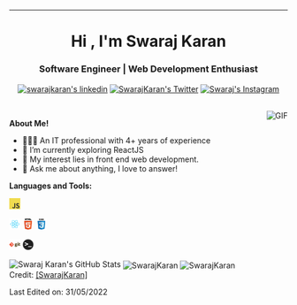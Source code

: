 

<!--
**SwarajKaran/SwarajKaran** is a ✨ _special_ ✨ repository because its `README.md` (this file) appears on your GitHub profile.

Here are some ideas to get you started:

- 🔭 I’m currently working on ...
- 🌱 I’m currently learning ...
- 👯 I’m looking to collaborate on ...
- 🤔 I’m looking for help with ...
- 💬 Ask me about ...
- 📫 How to reach me: ...
- 😄 Pronouns: ...
- ⚡ Fun fact: ...
-->
<!-- <p align="center">
  <img src="https://github.com/SwarajKaran/SwarajKaran/blob/main/header%20.png" height="200"/>
</p> -->
<hr>
<h1 align="center">Hi 
<!--   <img src="https://github.com/SwarajKaran/SwarajKaran/blob/main/Hi.gif" width='5%' height = '5%'> -->
  , I'm Swaraj Karan</h1>
<h3 align="center">Software Engineer | Web Development Enthusiast</h3>
<p align="center">
<a href="https://www.linkedin.com/in/swarajkaran/" target="blank"><img align="center" src="https://cdn.jsdelivr.net/npm/simple-icons@3.0.1/icons/linkedin.svg" alt="swarajkaran's linkedin" height="30" width="40" /></a>
<a href="https://twitter.com/SwarajKaran" target="blank"><img align="center" src="https://cdn.jsdelivr.net/npm/simple-icons@3.0.1/icons/twitter.svg" alt="SwarajKaran's Twitter" height="30" width="40" /></a>
<a href="https://www.instagram.com/dangling.pointer/">
  <img align="center" alt="Swaraj's Instagram" height = "30" width="40" src="https://cdn.jsdelivr.net/npm/simple-icons@v3/icons/instagram.svg" />
</a>
</p>
</p>
<br>
<img align="right" alt="GIF" src="https://i.pinimg.com/originals/e4/26/70/e426702edf874b181aced1e2fa5c6cde.gif" />

**About Me!**

- 👨🏽‍💻 An IT professional with 4+ years of experience
- 🌱 I’m currently exploring ReactJS
- 🤔 My interest lies in front end web development.
- 💬 Ask me about anything, I love to answer!

**Languages and Tools:**  



<code><img height="20" src="https://raw.githubusercontent.com/github/explore/80688e429a7d4ef2fca1e82350fe8e3517d3494d/topics/javascript/javascript.png"></code>

<code><img height="20" src="https://raw.githubusercontent.com/github/explore/80688e429a7d4ef2fca1e82350fe8e3517d3494d/topics/react/react.png"></code>
<code><img height="20" src="https://raw.githubusercontent.com/github/explore/80688e429a7d4ef2fca1e82350fe8e3517d3494d/topics/html/html.png"></code>
<code><img height="20" src="https://raw.githubusercontent.com/github/explore/80688e429a7d4ef2fca1e82350fe8e3517d3494d/topics/css/css.png"></code>

<code><img height="20" src="https://raw.githubusercontent.com/github/explore/80688e429a7d4ef2fca1e82350fe8e3517d3494d/topics/git/git.png"></code>
<code><img height="20" src="https://raw.githubusercontent.com/github/explore/80688e429a7d4ef2fca1e82350fe8e3517d3494d/topics/terminal/terminal.png"></code>



<img src="https://github-readme-stats.vercel.app/api?username=SwarajKaran&show_icons=true&hide_border=true&count_private=true&theme=shades-of-purple&icon_color=fad000" alt="Swaraj Karan's GitHub Stats">
<img align="center" src="https://github-readme-streak-stats.herokuapp.com/?user=SwarajKaran&count_private=true&theme=radical" alt="SwarajKaran" />
<img align="center" width=500 src="https://github-readme-stats.vercel.app/api/top-langs/?username=SwarajKaran&layout=compact&count_private=true&theme=radical" alt="SwarajKaran" />

<br>
Credit: <a href = 'https://github.com/SwarajKaran'>[SwarajKaran]</a> 
<p>
Last Edited on: 31/05/2022</p>
